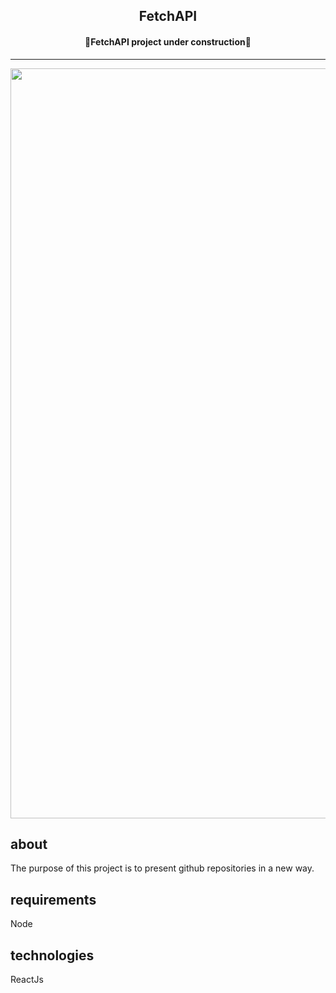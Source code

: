 <h2 align="center">FetchAPI</h2>

<h4 align="center">
	🚧FetchAPI project under construction🚧
</h4>

____

<img src="https://user-images.githubusercontent.com/84761488/152876671-e6d186df-591a-4a2b-b7cd-4d2371dafaf3.png" width="1200">


## about 

<p>The purpose of this project is to present github repositories in a new way.</p>

## requirements

<p>Node</p>

## technologies

<p>ReactJs</p>

